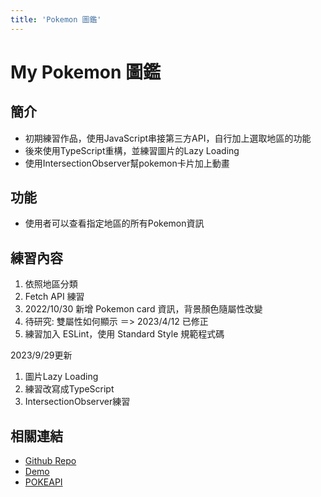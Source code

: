 ```yaml
---
title: 'Pokemon 圖鑑'
---
```

# My Pokemon 圖鑑

## 簡介
- 初期練習作品，使用JavaScript串接第三方API，自行加上選取地區的功能
- 後來使用TypeScript重構，並練習圖片的Lazy Loading
- 使用IntersectionObserver幫pokemon卡片加上動畫


## 功能
- 使用者可以查看指定地區的所有Pokemon資訊

## 練習內容
1. 依照地區分類
2. Fetch API 練習
3. 2022/10/30 新增 Pokemon card 資訊，背景顏色隨屬性改變
4. 待研究: 雙屬性如何顯示 ＝> 2023/4/12 已修正
5. 練習加入 ESLint，使用 Standard Style 規範程式碼

2023/9/29更新
1. 圖片Lazy Loading
2. 練習改寫成TypeScript
3. IntersectionObserver練習

## 相關連結
- [Github Repo](https://github.com/WOOWOOYONG/Practice6-Pokedex)
- [Demo](https://woowooyong.github.io/Practice6-Pokedex/)
- [POKEAPI](https://pokeapi.co/)